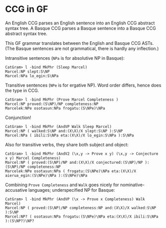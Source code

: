 # CCG in GF

An English CCG parses an English sentence into an English CCG abstract syntax tree.
A Basque CCG parses a Basque sentence into a Basque CCG abstract syntax tree.

This GF grammar translates between the English and Basque CCG ASTs. (The Basque sentences are not grammatical, there is hardly any inflection.)

Intransitive sentences (`NPa` is for absolutive NP in Basque):

```
CatGram> l -bind MkPhr (Sleep Marcel)
Marcel:NP slept:S\NP
Marcel:NPa lo_egin:S\NPa
```

Transitive sentences (`NPe` is for ergative NP). Word order differs, hence does the type in CCG.

```
CatGram> l -bind MkPhr (Prove Marcel Completeness )
Marcel:NP proved:(S\NP)/NP completeness:NP
Marcelek:NPe osotasun:NPa frogatu:(S\NPe)\NPa
```

Conjunction!

```
CatGram> l -bind MkPhr (AndVP Walk Sleep Marcel)
Marcel:NP ( walked:S\NP and:(X\X)/X slept:S\NP ):S\NP
Marcel:NPa ( ibili:S\NPa eta:(X\X)/X lo_egin:S\NPa ):S\NPa
```

Also for transitive verbs, they share both subject and object:

```
CatGram> l -bind MkPhr (AndV2 (\x,y -> Prove x y) (\x,y -> Conjecture x y) Marcel Completeness)
Marcel:NP ( proved:(S\NP)/NP and:(X\X)/X conjectured:(S\NP)/NP ):(S\NP)/NP completeness:NP
Marcelek:NPe osotasun:NPa ( frogatu:(S\NPe)\NPa eta:(X\X)/X aierua_egin:(S\NPe)\NPa ):(S\NPe)\NPa
```

Combining `Prove Completeness` and `Walk` goes nicely for nominative-accusative languages; underspecified NP for Basque:

```
CatGram> l -bind MkPhr (AndVP (\x -> Prove x Completeness) Walk Marcel)
Marcel:NP ( proved:(S\NP)/NP completeness:NP and:(X\X)/X walked:S\NP ):S\NP
Marcel:NP? ( osotasun:NPa frogatu:(S\NPe)\NPa eta:(X\X)/X ibili:S\NPa ):(S\NP?)\NP?
```





